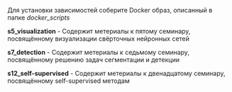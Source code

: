 Для установки зависимостей соберите Docker образ, описанный в папке *docker_scripts*

**s5_visualization** - Содержит метериалы к пятому семинару, посвящённому визуализации свёрточных нейронных сетей

**s7_detection** - Содержит метериалы к седьмому семинару, посвящённому решению задач сегментации и детекции

**s12_self-supervised** - Содержит метериалы к двенадцатому семинару, посвящённому self-supervised методам